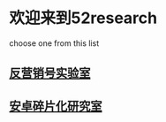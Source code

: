 # 欢迎来到52research
choose one from this list

## [反营销号实验室](https://www.github.com/52waffle/582yxh)

## [安卓碎片化研究室](https://www.github.com/52waffle/52android)
